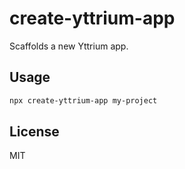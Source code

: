 # create-yttrium-app

Scaffolds a new Yttrium app.

## Usage
```bash
npx create-yttrium-app my-project
```

## License
MIT
